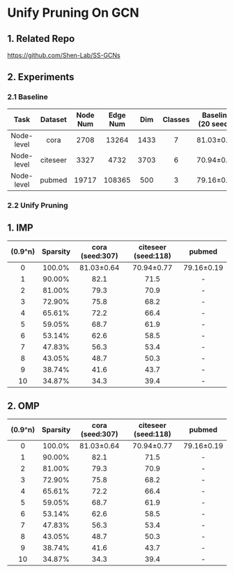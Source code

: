 # Unify Pruning On GCN
## 1. Related Repo

https://github.com/Shen-Lab/SS-GCNs

## 2. Experiments

### 2.1 Baseline

| Task | Dataset | Node Num | Edge Num | Dim | Classes | Baseline (20 seeds) | Avg Epoch |
| :---:| :---: | :---: | :---: | :---: |:---: |:---: |:---: |
| Node-level | cora    | 2708 |  13264  | 1433 | 7 | 81.03±0.64 | 236.10 |
| Node-level | citeseer| 3327 |  4732   | 3703 | 6 | 70.94±0.77 | 236.95 |
| Node-level | pubmed  |19717 | 108365  | 500  | 3 | 79.16±0.19 | 152.15 |

### 2.2 Unify Pruning

## 1. IMP
| (0.9^n) |Sparsity | cora (seed:307) | citeseer (seed:118) | pubmed |
| :---:| :---: | :---: | :---: | :---: | 
| 0  | 100.0%|81.03±0.64 | 70.94±0.77  | 79.16±0.19 |
| 1  | 90.00%|82.1 | 71.5 | - |
| 2  | 81.00%|79.3 | 70.9 | - |
| 3  | 72.90%|75.8 | 68.2 | - |
| 4  | 65.61%|72.2 | 66.4 | - |
| 5  | 59.05%|68.7 | 61.9 | - |
| 6  | 53.14%|62.6 | 58.5 | - |
| 7  | 47.83%|56.3 | 53.4 | - |
| 8  | 43.05%|48.7 | 50.3 | - |
| 9  | 38.74%|41.6 | 43.7 | - |
| 10 | 34.87%|34.3 | 39.4 | - |

## 2. OMP

| (0.9^n) | Sparsity | cora (seed:307) | citeseer (seed:118) | pubmed |
| :---:| :---: | :---: | :---: | :---: | 
| 0  | 100.0%|81.03±0.64 | 70.94±0.77  | 79.16±0.19 |
| 1  | 90.00%|82.1 | 71.5 | - |
| 2  | 81.00%|79.3 | 70.9 | - |
| 3  | 72.90%|75.8 | 68.2 | - |
| 4  | 65.61%|72.2 | 66.4 | - |
| 5  | 59.05%|68.7 | 61.9 | - |
| 6  | 53.14%|62.6 | 58.5 | - |
| 7  | 47.83%|56.3 | 53.4 | - |
| 8  | 43.05%|48.7 | 50.3 | - |
| 9  | 38.74%|41.6 | 43.7 | - |
| 10 | 34.87%|34.3 | 39.4 | - |